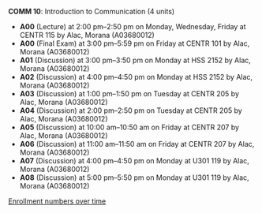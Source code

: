 **COMM 10**: Introduction to Communication (4 units)

- **A00** (Lecture) at 2:00 pm–2:50 pm on Monday, Wednesday, Friday at CENTR 115 by Alac, Morana (A03680012)
- **A00** (Final Exam) at 3:00 pm–5:59 pm on Friday at CENTR 101 by Alac, Morana (A03680012)
- **A01** (Discussion) at 3:00 pm–3:50 pm on Monday at HSS 2152 by Alac, Morana (A03680012)
- **A02** (Discussion) at 4:00 pm–4:50 pm on Monday at HSS 2152 by Alac, Morana (A03680012)
- **A03** (Discussion) at 1:00 pm–1:50 pm on Tuesday at CENTR 205 by Alac, Morana (A03680012)
- **A04** (Discussion) at 2:00 pm–2:50 pm on Tuesday at CENTR 205 by Alac, Morana (A03680012)
- **A05** (Discussion) at 10:00 am–10:50 am on Friday at CENTR 207 by Alac, Morana (A03680012)
- **A06** (Discussion) at 11:00 am–11:50 am on Friday at CENTR 207 by Alac, Morana (A03680012)
- **A07** (Discussion) at 4:00 pm–4:50 pm on Monday at U301 119 by Alac, Morana (A03680012)
- **A08** (Discussion) at 5:00 pm–5:50 pm on Monday at U301 119 by Alac, Morana (A03680012)

[Enrollment numbers over time](./COMM10.tsv)
